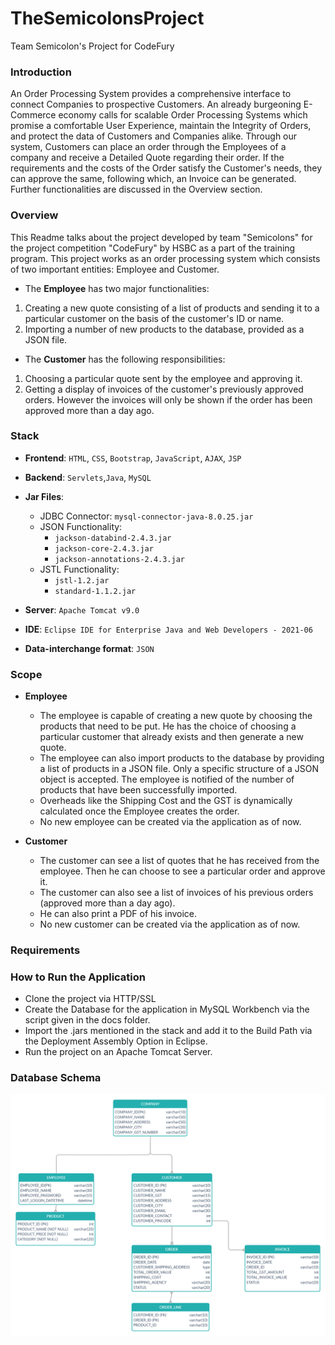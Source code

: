 # TheSemicolonsProject
Team Semicolon's Project for CodeFury

### Introduction ###
An Order Processing System provides a comprehensive interface to connect Companies to prospective Customers. An already burgeoning E-Commerce economy calls for scalable Order Processing Systems which promise a comfortable User Experience, maintain the Integrity of Orders, and protect the data of Customers and Companies alike. Through our system, Customers can place an order through the Employees of a company and receive a Detailed Quote regarding their order. If the requirements and the costs of the Order satisfy the Customer's needs, they can approve the same, following which, an Invoice can be generated. Further functionalities are discussed in the Overview section. 

### Overview ###
This Readme talks about the project developed by team "Semicolons" for the project competition "CodeFury" by HSBC as a part of the training program. This project works as an order processing system which consists of two important entities: Employee and Customer. 

* The __Employee__ has two major functionalities: 
1. Creating a new quote consisting of a list of products and sending it to a particular customer on the basis of the customer's ID or name. 
2. Importing a number of new products to the database, provided as a JSON file.

* The __Customer__ has the following responsibilities:
1. Choosing a particular quote sent by the employee and approving it.
2. Getting a display of invoices of the customer's previously approved orders. However the invoices will only be shown if the order has been approved more than a day ago.

### Stack ###
* __Frontend__: `HTML`, `CSS`, `Bootstrap`, `JavaScript`, `AJAX`, `JSP`
* __Backend__: `Servlets`,`Java`, `MySQL`
* __Jar Files__:
  * JDBC Connector: `mysql-connector-java-8.0.25.jar`
  * JSON Functionality:  
    * `jackson-databind-2.4.3.jar`
    * `jackson-core-2.4.3.jar`
    * `jackson-annotations-2.4.3.jar`
  * JSTL Functionality:  
    * `jstl-1.2.jar`
    * `standard-1.1.2.jar`

* __Server__: `Apache Tomcat v9.0`
* __IDE__: `Eclipse IDE for Enterprise Java and Web Developers - 2021-06`
* __Data-interchange format__: `JSON`

### Scope ###

* __Employee__
  * The employee is capable of creating a new quote by choosing the products that need to be put. He has the choice of choosing a particular customer that already exists and then generate a new quote.
  * The employee can also import products to the database by providing a list of products in a JSON file. Only a specific structure of a JSON object is accepted. The employee is notified of the number of products that have been successfully imported.
  * Overheads like the Shipping Cost and the GST is dynamically calculated once the Employee creates the order.
  * No new employee can be created via the application as of now.

* __Customer__
  * The customer can see a list of quotes that he has received from the employee. Then he can choose to see a particular order and approve it.
  * The customer can also see a list of invoices of his previous orders (approved more than a day ago).
  * He can also print a PDF of his invoice.
  * No new customer can be created via the application as of now.

### Requirements ###

### How to Run the Application ###
* Clone the project via HTTP/SSL
* Create the Database for the application in MySQL Workbench via the script given in the docs folder. 
* Import the .jars mentioned in the stack and add it to the Build Path via the Deployment Assembly Option in Eclipse.
* Run the project on an Apache Tomcat Server.

### Database Schema ###
![Database Schema](https://github.com/dhruvinamdar/TheSemicolonsProject/blob/main/dbSchema.png)
